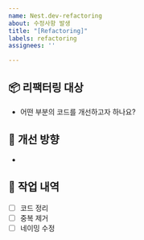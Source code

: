 ```yaml
---
name: Nest.dev-refactoring
about: 수정사항 발생
title: "[Refactoring]"
labels: refactoring
assignees: ''

---
```


## 📦 리팩터링 대상
- 어떤 부분의 코드를 개선하고자 하나요?

## 🧠 개선 방향
- 

## 📝 작업 내역
- [ ] 코드 정리
- [ ] 중복 제거
- [ ] 네이밍 수정

